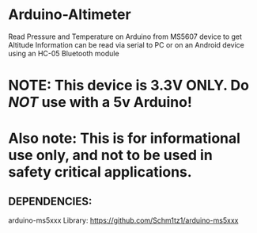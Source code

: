 # Arduino-Altimeter
Read Pressure and Temperature on Arduino from MS5607 device to get Altitude
Information can be read via serial to PC or on an Android device using an HC-05 Bluetooth module


# NOTE: This device is 3.3V ONLY. Do *NOT* use with a 5v Arduino!

# Also note: This is for informational use only, and not to be used in safety critical applications.


## DEPENDENCIES:
arduino-ms5xxx Library: https://github.com/Schm1tz1/arduino-ms5xxx


